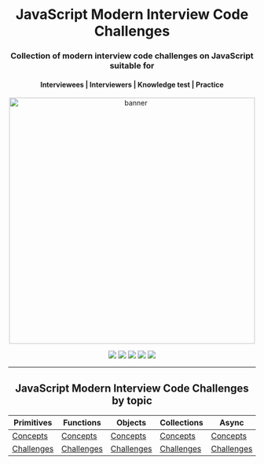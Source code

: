 <div align="center">
	<h1>JavaScript Modern Interview Code Challenges</h1>
	<h3>Collection of modern interview code challenges on JavaScript suitable for</h3>
    	<h4>Interviewees | Interviewers | Knowledge test | Practice</h4>
    	<a href="#javascript-modern-interview-code-challenges-by-topic"><img src="banner.png" alt="banner" width="500px"/></a>
</div>

<div align="center">
    <p>
	    <a name="stars"><img src="https://img.shields.io/github/stars/sadanandpai/javascript-code-challenges?style=for-the-badge"></a>
	    <a name="forks"><img src="https://img.shields.io/github/forks/sadanandpai/javascript-code-challenges?logoColor=green&style=for-the-badge"></a>
	    <a name="contributions"><img src="https://img.shields.io/github/contributors/sadanandpai/javascript-code-challenges?logoColor=green&style=for-the-badge"></a>
	    <a name="madeWith"><img src="https://img.shields.io/badge/Made%20with-Markdown-1f425f.svg?style=for-the-badge"></a>
	    <a name="license"><img src="https://img.shields.io/github/license/sadanandpai/javascript-code-challenges?style=for-the-badge"></a>
    </p>
</div>

---

<div align="center">
	<h2>JavaScript Modern Interview Code Challenges by topic</h2>

| Primitives  | Functions   | Objects     | Collections | Async | DOM |
| ----------- | ----------- | ----------- | ----------- | --------------- | -------------- |
| [Concepts](./challenges/primitives-concepts.md#home)      | [Concepts](./challenges/functions-concepts.md#home)      | [Concepts](./challenges/objects-concepts.md#home)      | [Concepts](./challenges/collections-concepts.md#home)       | [Concepts](./challenges/async-concepts.md#home)     | [Concepts](./challenges/dom-challenges.md#home) |
| [Challenges](./challenges/primitives-challenges.md#home)  | [Challenges](./challenges/functions-challenges.md#home)  | [Challenges](./challenges/objects-challenges.md#home)  | [Challenges](./challenges/collections-challenges.md#home)   | [Challenges](./challenges/async-challenges.md#home) | |

</div>